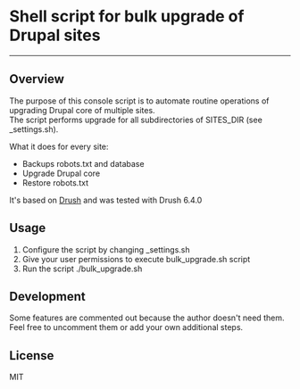 # Shell script for bulk upgrade of Drupal sites
-------------------

## Overview

The purpose of this console script is to automate routine operations of upgrading Drupal core of multiple sites.  
The script performs upgrade for all subdirectories of SITES_DIR (see _settings.sh).  

What it does for every site:  

- Backups robots.txt and database  
- Upgrade Drupal core  
- Restore robots.txt  

It's based on [Drush](https://github.com/drush-ops/drush) and was tested with Drush 6.4.0

## Usage

1. Configure the script by changing _settings.sh
1. Give your user permissions to execute bulk_upgrade.sh script
1. Run the script ./bulk_upgrade.sh

## Development

Some features are commented out because the author doesn't need them. 
Feel free to uncomment them or add your own additional steps.

## License

MIT